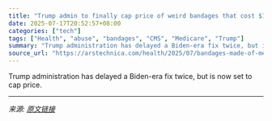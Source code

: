 ```yaml
---
title: "Trump admin to finally cap price of weird bandages that cost $10 billion last year"
date: 2025-07-17T20:52:57+08:00
categories: ["tech"]
tags: ["Health", "abuse", "bandages", "CMS", "Medicare", "Trump"]
summary: "Trump administration has delayed a Biden-era fix twice, but is now set to cap price."
source_url: "https://arstechnica.com/health/2025/07/bandages-made-of-medical-waste-cost-medicare-10b-last-year-limits-are-coming/"
---
```


Trump administration has delayed a Biden-era fix twice, but is now set to cap price.

---

*来源: [原文链接](https://arstechnica.com/health/2025/07/bandages-made-of-medical-waste-cost-medicare-10b-last-year-limits-are-coming/)*
